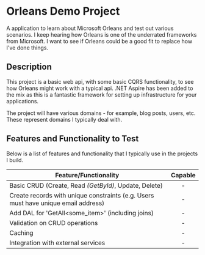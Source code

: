 # Orleans Demo Project
A application to learn about Microsoft Orleans and test out various scenarios. I keep hearing how Orleans is one of the underrated frameworks from Microsoft.  I want to see if Orleans could be a good fit to replace how I've done things.

## Description
This project is a basic web api, with some basic CQRS functionality, to see how Orleans might work with a typical api.  .NET Aspire has been added to the mix as this is a fantastic framework for setting up infrastructure for your applications.

The project will have various domains - for example, blog posts, users, etc.  These represent domains I typically deal with.

## Features and Functionality to Test

Below is a list of features and functionality that I typically use in the projects I build. 

| Feature/Functionality | Capable |
|-----------|:-----------:|
| Basic CRUD (Create, Read *(GetById)*, Update, Delete) | - |
| Create records with unique constraints (e.g. Users must have unique email address) | - |
| Add DAL for 'GetAll<some_item>' (including joins) | - |
| Validation on CRUD operations | - |
| Caching | - |
| Integration with external services | - |

